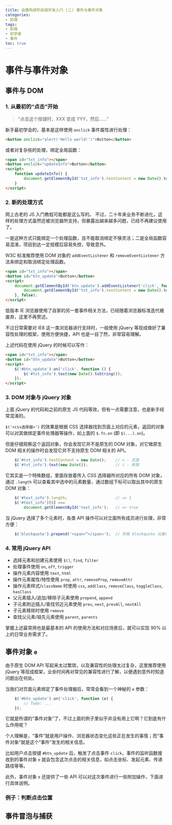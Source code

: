 ```yaml
---
title: 由重构进阶前端开发入门 (二) 事件与事件对象
categories:
- 前端
tags:
- 前端
- 初学者
- 事件
toc: true
---
```


# 事件与事件对象

## 事件与 DOM

### 1. 从最初的“点击”开始

> “点击这个按键时，XXX 变成 YYY，然后……”

新手最初学会的，基本是这样使用 `onclick` 事件属性进行处理：

```html
<button onclick="alert('Hello world!')">Button</button>
```

或者对复杂些的处理，绑定全局函数：

```html
<span id="txt_info"></span>
<button onclick="updateInfo">Button</button>
<script>
    function updateInfo() {
        document.getElementById('txt_info').textContent = new Date().toString();
    }
</script>
```

### 2. 新的处理方式

网上古老的 JS 入门教程可能都是这么写的。
不过，二十年来业务不断进化，这样的处理方式虽然还被浏览器所支持，但暴露出越来越多问题，已经不再建议使用了。

一是这种方式只能绑定一个处理函数，且不能取消绑定不够灵活；二是全局函数容易混淆，项目到达一定规模后容易失控，导致意外。

W3C 标准推荐使用 DOM 对象的 `addEventListener` 和 `removeEventListener` 方法来绑定和取消绑定处理函数。

```html
<span id="txt_info"></span>
<button id="btn_update">Button</button>
<script>
    document.getElementById('btn_update').addEventListener('click', function () {
        document.getElementById('txt_info').textContent = new Date().toString();
    }, false);
</script>
```

低版本 IE 浏览器使用了自家的另一套事件相关方法，已经随着浏览器标准迭代被废弃，这里不再赘述。

不过日常需要对 IE8 这一类浏览器进行支持时，一般使用 jQuery 等现成做好了兼容性处理的框架，使用方便快捷，API 也是一目了然，非常容易理解。

上述代码在使用 jQuery 的时候可以写作：

```html
<span id="txt_info"></span>
<button id="btn_update">Button</button>
<script>
    $('#btn_update').on('click', function () {
        $('#txt_info').text(new Date().toString());
    });
</script>
```

### 3. DOM 对象与 jQuery 对象

上面 jQuery 的代码和之前的原生 JS 代码等效，但有一点需要注意，也是新手经常混淆的。

`$('<css选择器>')` 的效果是根据 CSS 选择器找到页面上对应的元素，返回的对象可以对其做绑定事件处理器等操作，如上面的 `$.fn.on` (即 `$(...).on`)。

但是仔细观察这个返回对象，你会发现它并不是原生的 DOM 对象，对它做原生 DOM 相关的操作时会发现它并不支持原生 DOM 相关的 API。

```javascript
    $('#txt_info').textContent = new Date();    // × - 无效
    $('#txt_info').text(new Date());            // √ - 有效
```

它其实是一个特殊数组，里面存放着传入 CSS 选择器所对应的所有 DOM 对象，通过 `.length` 可以查看其中选中的元素数量，通过数组下标可以取出其中的原生 DOM 对象：

```javascript
    $('#text_info').length;                     // => 1
    $('#text_info')[0] === 
        document.getElementById('text_info');   // => true
```

当 jQuery 选择了多个元素时，各类 API 操作可以对立面所有成员进行处理，非常方便：

```javascript
    $('blockquote').prepend('<span>“</span>');  // 所有 blockquote 元素内容前插入 “ 符号
```

### 4. 常用 jQuery API

* 选择元素和创建元素使用 `$()`, `find`, `filter`
* 处理事件使用 `on`, `off`, `trigger`
* 操作元素内容使用 `text`, `html`
* 操作元素属性/特性使用 `prop`, `attr`, `removeProp`, `removeAttr`
* 操作元素样式/`className` 时使用 `css`, `addClass`, `removeClass`, `toggleClass`, `hasClass`
* 父元素插入/追加/移除子元素使用 `prepend`, `append`
* 子元素附近插入/查找邻近元素使用 `prev`, `next`, `prevAll`, `nextAll`
* 子元素移除时使用 `remove`
* 查找父元素/祖先元素使用 `parent`, `parents`

掌握上述最常用也是最基本的 API 的使用方法和对应场景后，就可以实现 90% 以上的日常业务需求了。

## 事件对象 `e`

由于原生 DOM API 写起来太过繁琐，以及兼容性的处理太过复杂，这里推荐使用 jQuery 等现成框架，业余时间再对常见的兼容性进行了解，以便遇到意外时知道问题出在何处。

当我们对页面元素绑定了事件处理器后，常常会看到一个神秘的 `e` 参数：

```javascript
    $('#btn_update').on('click', function (e) {
        // Todo: ...
    });
```

它就是所谓的“事件对象”了，不过上面的例子里似乎并没有用上它啊？它到底有什么作用呢？

个人理解是，“事件”就是用户操作、浏览器状态变化这些正在发生的事情；而“事件对象”就是这个“事件”发生的相关信息。

比如用户点击按键 `#btn_update` 后，触发了点击事件 `click`，事件的监听函数接收到的事件对象 `e` 就会包含这次点击的相关信息，如点击坐标、发起元素、传递路径等等。

此外，事件对象 `e` 还提供了一些 API 可以对这次事件进行一些附加操作，下面进行具体说明。

### 例子：判断点击位置

## 事件冒泡与捕获

<!--

# 事件与事件对象

## 1. 什么是事件

## 2. 处理事件

### 事件属性

### 事件监听器

## 3. 事件冒泡与捕获

## 4. 事件对象

## 5. 事件代理

# MVVM

## 1. 摆脱 DOM 操作的轮回

## 2. 数据驱动的优点（购物车、消息数）

## 3. UI 组件化开发

## 4. 面向对象（类、实例、方法、字段）

# Markdown

## 1. Talk is cheap, show me the doc.

# Node.js

## 1. 从零开始用 JS 写客户端

## 2. 站在巨人肩膀上做 GUI 客户端

-->